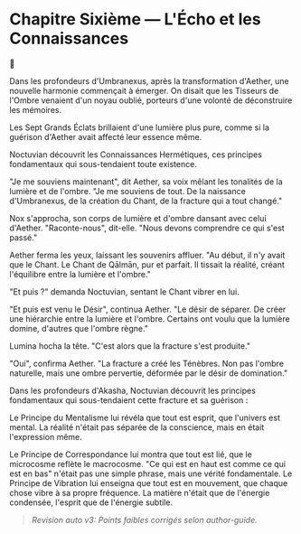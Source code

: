 # Chapitre Sixième — L'Écho et les Connaissances

🌠

Dans les profondeurs d'Umbranexus,
après la transformation d'Aether,
une nouvelle harmonie commençait à émerger.
On disait que les Tisseurs de l'Ombre venaient d'un noyau oublié, porteurs d'une volonté de déconstruire les mémoires.

Les Sept Grands Éclats brillaient
d'une lumière plus pure,
comme si la guérison d'Aether
avait affecté leur essence même.

Noctuvian découvrit
les Connaissances Hermétiques,
ces principes fondamentaux
qui sous-tendaient toute existence.

"Je me souviens maintenant",
dit Aether,
sa voix mêlant
les tonalités de la lumière et de l'ombre.
"Je me souviens de tout.
De la naissance d'Umbranexus,
de la création du Chant,
de la fracture qui a tout changé."

Nox s'approcha,
son corps de lumière et d'ombre
dansant avec celui d'Aether.
"Raconte-nous",
dit-elle.
"Nous devons comprendre
ce qui s'est passé."

Aether ferma les yeux,
laissant les souvenirs affluer.
"Au début,
il n'y avait que le Chant.
Le Chant de Qālmān,
pur et parfait.
Il tissait la réalité,
créant l'équilibre
entre la lumière et l'ombre."

"Et puis ?"
demanda Noctuvian,
sentant le Chant vibrer en lui.

"Et puis est venu le Désir",
continua Aether.
"Le désir de séparer.
De créer une hiérarchie
entre la lumière et l'ombre.
Certains ont voulu
que la lumière domine,
d'autres que l'ombre règne."

Lumina hocha la tête.
"C'est alors que la fracture
s'est produite."

"Oui",
confirma Aether.
"La fracture a créé les Ténèbres.
Non pas l'ombre naturelle,
mais une ombre pervertie,
déformée par le désir
de domination."

Dans les profondeurs d'Akasha,
Noctuvian découvrit
les principes fondamentaux
qui sous-tendaient cette fracture
et sa guérison :

Le Principe du Mentalisme
lui révéla que tout est esprit,
que l'univers est mental.
La réalité n'était pas séparée
de la conscience,
mais en était l'expression même.

Le Principe de Correspondance
lui montra que tout est lié,
que le microcosme
reflète le macrocosme.
"Ce qui est en haut
est comme ce qui est en bas"
n'était pas une simple phrase,
mais une vérité fondamentale.
Le Principe de Vibration
lui enseigna que tout est en mouvement,
que chaque chose vibre
à sa propre fréquence.
La matière n'était
que de l'énergie condensée,
l'esprit que de l'énergie subtile.
> _Revision auto v3: Points faibles corrigés selon author-guide._
